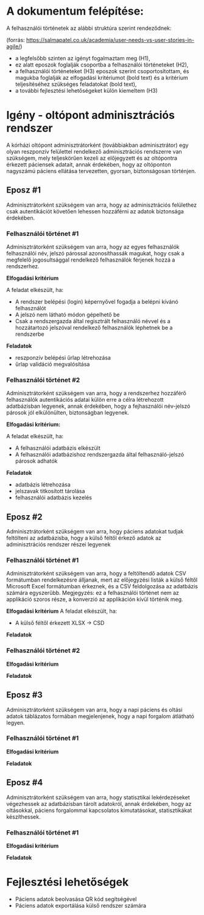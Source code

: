 # A dokumentum felépítése:

A felhasználói történetek az alábbi struktúra szerint rendeződnek:

(forrás: https://salmapatel.co.uk/academia/user-needs-vs-user-stories-in-agile/)

- a legfelsőbb szinten az igényt fogalmaztam meg (H1),
- ez alatt eposzok foglalják csoportba a felhasználói történeteket (H2),
- a felhasználói történeteket (H3) eposzok szerint csoportosítottam, és magukba foglalják az elfogadási kritériumot (bold text) és a kritérium teljesítéséhez szükséges feladatokat (bold text),
- a további fejlesztési lehetőségeket külön kiemeltem (H3)

# Igény - oltópont adminisztrációs rendszer

A kórházi oltópont adminisztrátorként (továbbiakban adminisztrátor) egy olyan reszponzív felülettel rendelkező adminisztrációs rendszerre van szükségem, mely teljeskörűen kezeli az előjegyzett és az oltópontra érkezett páciensek adatait, annak érdekében, hogy az oltóponton nagyszámú páciens ellátása tervezetten, gyorsan, biztonságosan történjen.

## Eposz #1

Adminisztrátorként szükségem van arra, hogy az adminisztrációs felülethez csak autentikációt követően lehessen hozzáférni az adatok biztonsága érdekében.

### Felhasználói történet #1

Adminisztrátorként szükségem van arra, hogy az egyes felhasználók felhasználói név, jelszó párossal azonosíthassák magukat, hogy csak a megfelelő jogosultsággal rendelkező felhasználók férjenek hozzá a rendszerhez.

**Elfogadási kritérium**

A feladat elkészült, ha:

- A rendszer belépési (login) képernyővel fogadja a belépni kívánó felhasználót
- A jelszó nem látható módon gépelhető be
- Csak a rendszergazda által regisztrált felhasználó névvel és a hozzátartozó jelszóval rendelkező felhasználók léphetnek be a rendszerbe

**Feladatok**

- reszponzív belépési űrlap létrehozása
- űrlap validáció megvalósítása

### Felhasználói történet #2

Adminisztrátorként szükségem van arra, hogy a rendszerhez hozzáférő felhasználók autentikációs adatai külön erre a célra létrehozott adatbázisban legyenek, annak érdekében, hogy a fejhasználói név-jelszó párosok jól elkülönülten, biztonságban legyenek.

**Elfogadási kritérium:**

A feladat elkészült, ha:

- A felhasználói adatbázis elkészült
- A felhasználói adatbázishoz rendszergazda által felhasználó-jelszó párosok adhatók

**Feladatok**

- adatbázis létrehozása
- jelszavak titkosított tárolása
- felhasználói adatbázis kezelés

## Eposz #2

Adminisztrátorként szükségem van arra, hogy páciens adatokat tudjak feltölteni az adatbázisba, hogy a külső féltől érkező adatok az adminisztrációs rendszer részei legyenek

### Felhasználói történet #1

Adminisztrátorként szükségem van arra, hogy a feltöltendő adatok CSV formátumban rendelkezésre álljanak, mert az előjegyzési listák a külső féltől Microsoft Excel formátumban érkeznek, és a CSV feldolgozása az adatbázis számára egyszerűbb. Megjegyzés: ez a felhasználói történet nem az applikáció szoros része, a konverzió az applikáción kívül történik meg.

**Elfogadási kritérium**
A feladat elkészült, ha:
- A külső féltől érkezett XLSX -> CSD

**Feladatok**

### Felhasználói történet #2

**Elfogadási kritérium**

**Feladatok**

## Eposz #3

Adminisztrátorként szükségem van arra, hogy a napi páciens és oltási adatok táblázatos formában megjelenjenek, hogy a napi forgalom átlátható legyen.

### Felhasználói történet #1

**Elfogadási kritérium**

**Feladatok**

## Eposz #4

Adminisztrátorként szükségem van arra, hogy statisztikai lekérdezéseket végezhessek az adatbázisban tárolt adatokról, annak érdekében, hogy az oltásokkal, páciens forgalommal kapcsolatos kimutatásokat, statisztikákat készíthessek.

### Felhasználói történet #1

**Elfogadási kritérium**

**Feladatok**

# Fejlesztési lehetőségek

- Páciens adatok beolvasása QR kód segítségével
- Páciens adatok exportálása külső rendszer számára
